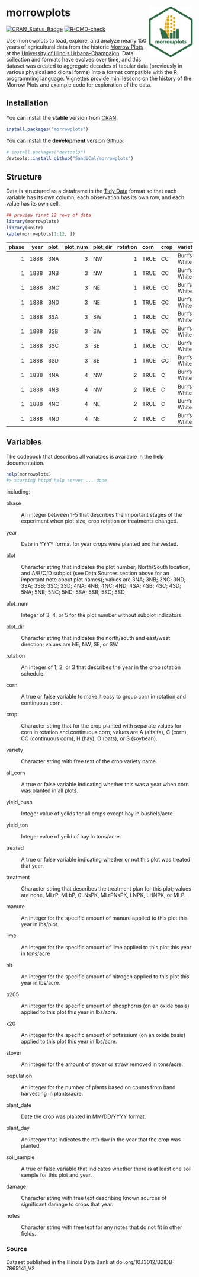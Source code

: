 
<!-- README.md is generated from README.Rmd. Please edit that file -->

# morrowplots <a href="https://SandiCal.github.io/morrowplots/"><img src="man/figures/logo.png" align="right" height="138" alt="morrowplots website" /></a>

<!-- badges: start -->

[![CRAN_Status_Badge](https://www.r-pkg.org/badges/version/morrowplots)](https://cran.r-project.org/package=morrowplots)
[![R-CMD-check](https://github.com/SandiCal/morrowplots/actions/workflows/R-CMD-check.yaml/badge.svg)](https://github.com/SandiCal/morrowplots/actions/workflows/R-CMD-check.yaml)
<!-- badges: end -->

Use morrowplots to load, explore, and analyze nearly 150 years of
agricultural data from the historic [Morrow
Plots](https://aces.illinois.edu/research/history/morrow-plots) at the
[University of Illinois Urbana-Champaign](https://illinois.edu/). Data
collection and formats have evolved over time, and this dataset was
created to aggregate decades of tabular data (previously in various
physical and digital forms) into a format compatible with the R
programming language. Vignettes provide mini lessons on the history of
the Morrow Plots and example code for exploration of the data.

## Installation

You can install the **stable** version from
[CRAN](https://cran.r-project.org/package=morrowplots).

``` r
install.packages("morrowplots")
```

You can install the **development** version
[Github](https://github.com/SandiCal/morrowplots):

``` r
# install.packages("devtools")
devtools::install_github("SandiCal/morrowplots")
```

## Structure

Data is structured as a dataframe in the [Tidy
Data](https://vita.had.co.nz/papers/tidy-data.pdf) format so that each
variable has its own column, each observation has its own row, and each
value has its own cell.

``` r
## preview first 12 rows of data
library(morrowplots)
library(knitr)
kable(morrowplots[1:12, ])
```

| phase | year | plot | plot_num | plot_dir | rotation | corn | crop | variety | all_corn | yield_bush | yield_ton | treated | treatment | manure | lime | nit | p205 | k20 | stover | population | plant_date | plant_day | soil_sample | damage | notes |
|---:|---:|:---|---:|:---|---:|:---|:---|:---|:---|---:|---:|:---|:---|---:|---:|---:|---:|---:|---:|---:|:---|---:|:---|:---|:---|
| 1 | 1888 | 3NA | 3 | NW | 1 | TRUE | CC | Burr’s White | FALSE | 54.3 | NA | FALSE | none | NA | NA | NA | NA | NA | NA | NA | 1888-05-04 | 125 | FALSE | NA | NA |
| 1 | 1888 | 3NB | 3 | NW | 1 | TRUE | CC | Burr’s White | FALSE | 54.3 | NA | FALSE | none | NA | NA | NA | NA | NA | NA | NA | 1888-05-04 | 125 | FALSE | NA | NA |
| 1 | 1888 | 3NC | 3 | NE | 1 | TRUE | CC | Burr’s White | FALSE | 54.3 | NA | FALSE | none | NA | NA | NA | NA | NA | NA | NA | 1888-05-04 | 125 | FALSE | NA | NA |
| 1 | 1888 | 3ND | 3 | NE | 1 | TRUE | CC | Burr’s White | FALSE | 54.3 | NA | FALSE | none | NA | NA | NA | NA | NA | NA | NA | 1888-05-04 | 125 | FALSE | NA | NA |
| 1 | 1888 | 3SA | 3 | SW | 1 | TRUE | CC | Burr’s White | FALSE | 54.3 | NA | FALSE | none | NA | NA | NA | NA | NA | NA | NA | 1888-05-04 | 125 | FALSE | NA | NA |
| 1 | 1888 | 3SB | 3 | SW | 1 | TRUE | CC | Burr’s White | FALSE | 54.3 | NA | FALSE | none | NA | NA | NA | NA | NA | NA | NA | 1888-05-04 | 125 | FALSE | NA | NA |
| 1 | 1888 | 3SC | 3 | SE | 1 | TRUE | CC | Burr’s White | FALSE | 54.3 | NA | FALSE | none | NA | NA | NA | NA | NA | NA | NA | 1888-05-04 | 125 | FALSE | NA | NA |
| 1 | 1888 | 3SD | 3 | SE | 1 | TRUE | CC | Burr’s White | FALSE | 54.3 | NA | FALSE | none | NA | NA | NA | NA | NA | NA | NA | 1888-05-04 | 125 | FALSE | NA | NA |
| 1 | 1888 | 4NA | 4 | NW | 2 | TRUE | C | Burr’s White | FALSE | 49.5 | NA | FALSE | none | NA | NA | NA | NA | NA | NA | NA | 1888-05-04 | 125 | FALSE | NA | NA |
| 1 | 1888 | 4NB | 4 | NW | 2 | TRUE | C | Burr’s White | FALSE | 49.5 | NA | FALSE | none | NA | NA | NA | NA | NA | NA | NA | 1888-05-04 | 125 | FALSE | NA | NA |
| 1 | 1888 | 4NC | 4 | NE | 2 | TRUE | C | Burr’s White | FALSE | 49.5 | NA | FALSE | none | NA | NA | NA | NA | NA | NA | NA | 1888-05-04 | 125 | FALSE | NA | NA |
| 1 | 1888 | 4ND | 4 | NE | 2 | TRUE | C | Burr’s White | FALSE | 49.5 | NA | FALSE | none | NA | NA | NA | NA | NA | NA | NA | 1888-05-04 | 125 | FALSE | NA | NA |

## Variables

The codebook that describes all variables is available in the help
documentation.

``` r
help(morrowplots)
#> starting httpd help server ... done
```

Including:

<dl>
<dt>
phase
</dt>
<dd>
<p>
An integer between 1-5 that describes the important stages of the
experiment when plot size, crop rotation or treatments changed.
</p>
</dd>
<dt>
year
</dt>
<dd>
<p>
Date in YYYY format for year crops were planted and harvested.
</p>
</dd>
<dt>
plot
</dt>
<dd>
<p>
Character string that indicates the plot number, North/South location,
and A/B/C/D subplot (see Data Sources section above for an important
note about plot names); values are 3NA; 3NB; 3NC; 3ND; 3SA; 3SB; 3SC;
3SD; 4NA; 4NB; 4NC; 4ND; 4SA; 4SB; 4SC; 4SD; 5NA; 5NB; 5NC; 5ND; 5SA;
5SB; 5SC; 5SD
</p>
</dd>
<dt>
plot_num
</dt>
<dd>
<p>
Integer of 3, 4, or 5 for the plot number without subplot indicators.
</p>
</dd>
<dt>
plot_dir
</dt>
<dd>
<p>
Character string that indicates the north/south and east/west direction;
values are NE, NW, SE, or SW.
</p>
</dd>
<dt>
rotation
</dt>
<dd>
<p>
An integer of 1, 2, or 3 that describes the year in the crop rotation
schedule.
</p>
</dd>
<dt>
corn
</dt>
<dd>
<p>
A true or false variable to make it easy to group corn in rotation and
continuous corn.
</p>
</dd>
<dt>
crop
</dt>
<dd>
<p>
Character string that for the crop planted with separate values for corn
in rotation and continuous corn; values are A (alfalfa), C (corn), CC
(continuous corn), H (hay), O (oats), or S (soybean).
</p>
</dd>
<dt>
variety
</dt>
<dd>
<p>
Character string with free text of the crop variety name.
</p>
</dd>
<dt>
all_corn
</dt>
<dd>
<p>
A true or false variable indicating whether this was a year when corn
was planted in all plots.
</p>
</dd>
<dt>
yield_bush
</dt>
<dd>
<p>
Integer value of yeilds for all crops except hay in bushels/acre.
</p>
</dd>
<dt>
yield_ton
</dt>
<dd>
<p>
Integer value of yeild of hay in tons/acre.
</p>
</dd>
<dt>
treated
</dt>
<dd>
<p>
A true or false variable indicating whether or not this plot was treated
that year.
</p>
</dd>
<dt>
treatment
</dt>
<dd>
<p>
Character string that describes the treatment plan for this plot; values
are none, MLrP, MLbP, 0LNsPK, MLrPNsPK, LNPK, LHNPK, or MLP.
</p>
</dd>
<dt>
manure
</dt>
<dd>
<p>
An integer for the specific amount of manure applied to this plot this
year in lbs/plot.
</p>
</dd>
<dt>
lime
</dt>
<dd>
<p>
An integer for the specific amount of lime applied to this plot this
year in tons/acre
</p>
</dd>
<dt>
nit
</dt>
<dd>
<p>
An integer for the specific amount of nitrogen applied to this plot this
year in lbs/acre.
</p>
</dd>
<dt>
p205
</dt>
<dd>
<p>
An integer for the specific amount of phosphorus (on an oxide basis)
applied to this plot this year in lbs/acre.
</p>
</dd>
<dt>
k20
</dt>
<dd>
<p>
An integer for the specific amount of potassium (on an oxide basis)
applied to this plot this year in lbs/acre.
</p>
</dd>
<dt>
stover
</dt>
<dd>
<p>
An integer for the amount of stover or straw removed in tons/acre.
</p>
</dd>
<dt>
population
</dt>
<dd>
<p>
An integer for the number of plants based on counts from hand harvesting
in plants/acre.
</p>
</dd>
<dt>
plant_date
</dt>
<dd>
<p>
Date the crop was planted in MM/DD/YYYY format.
</p>
</dd>
<dt>
plant_day
</dt>
<dd>
<p>
An integer that indicates the nth day in the year that the crop was
planted.
</p>
</dd>
<dt>
soil_sample
</dt>
<dd>
<p>
A true or false variable that indicates whether there is at least one
soil sample for this plot and year.
</p>
</dd>
<dt>
damage
</dt>
<dd>
<p>
Character string with free text describing known sources of significant
damage to crops that year.
</p>
</dd>
<dt>
notes
</dt>
<dd>
<p>
Character string with free text for any notes that do not fit in other
fields.
</p>
</dd>
</dl>
<h3>
Source
</h3>
<p>
Dataset published in the Illinois Data Bank at
doi.org/10.13012/B2IDB-7865141_V2
</p>
